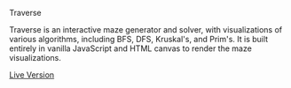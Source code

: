 Traverse

Traverse is an interactive maze generator and solver, with visualizations
of various algorithms, including BFS, DFS, Kruskal's, and Prim's. It is built
entirely in vanilla JavaScript and HTML canvas to render the maze visualizations.

[Live Version](http://mayarosmarin.com/traverse/)
